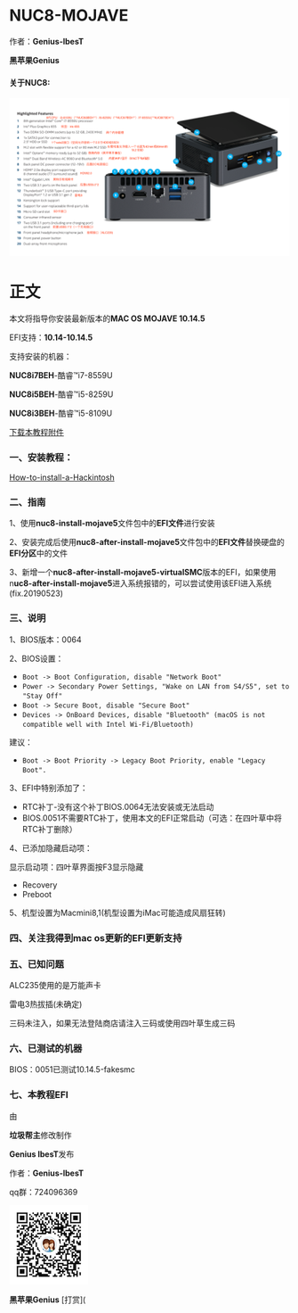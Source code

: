 # NUC8-MOJAVE

作者：**Genius-lbesT**

**黑苹果Genius**

#### 关于NUC8:

![](https://github.com/Lubibest/NUC8-MOJAVE/blob/master/jpg/nuc8i7-features-16x9.png.rendition.intel.web.1648.927.png)



# 正文

本文将指导你安装最新版本的**MAC OS MOJAVE 10.14.5**

EFI支持：**10.14-10.14.5**

支持安装的机器：

**NUC8i7BEH**-酷睿™i7-8559U

**NUC8i5BEH**-酷睿™i5-8259U

**NUC8i3BEH**-酷睿™i5-8109U

[下载本教程附件](https://github.com/Lubibest/NUC8-MOJAVE/archive/master.zip)

### 一、安装教程：

[How-to-install-a-Hackintosh](https://github.com/Lubibest/How-to-install-a-Hackintosh)

### 二、指南

1、使用**nuc8-install-mojave5**文件包中的**EFI文件**进行安装

2、安装完成后使用**nuc8-after-install-mojave5**文件包中的**EFI文件**替换硬盘的**EFI分区**中的文件

3、新增一个**nuc8-after-install-mojave5-virtualSMC**版本的EFI，如果使用n**uc8-after-install-mojave5**进入系统报错的，可以尝试使用该EFI进入系统(fix.20190523)

### 三、说明

1、BIOS版本：0064

2、BIOS设置：

- `Boot -> Boot Configuration, disable "Network Boot"`
- `Power -> Secondary Power Settings, "Wake on LAN from S4/S5", set to "Stay Off"`
- `Boot -> Secure Boot, disable "Secure Boot"`
- `Devices -> OnBoard Devices, disable "Bluetooth" (macOS is not compatible well with Intel Wi-Fi/Bluetooth)`

建议：

- `Boot -> Boot Priority -> Legacy Boot Priority, enable "Legacy Boot".`

3、EFI中特别添加了：

- RTC补丁-没有这个补丁BIOS.0064无法安装或无法启动
- BIOS.0051不需要RTC补丁，使用本文的EFI正常启动（可选：在四叶草中将RTC补丁删除）

4、已添加隐藏启动项：

显示启动项：四叶草界面按F3显示隐藏

- Recovery
- Preboot

5、机型设置为Macmini8,1(机型设置为iMac可能造成风扇狂转)



### 四、关注我得到mac os更新的EFI更新支持



### 五、已知问题

ALC235使用的是万能声卡

雷电3热拔插(未确定)

三码未注入，如果无法登陆商店请注入三码或使用四叶草生成三码



### 六、已测试的机器

BIOS：0051已测试10.14.5-fakesmc

### 七、本教程EFI

由

**垃圾帮主**修改制作

**Genius lbesT**发布

作者：**Genius-lbesT**

qq群：724096369

![](https://github.com/Lubibest/Hackintosh/blob/master/JPG/QQ.png)

 **黑苹果Genius**   [打赏](
